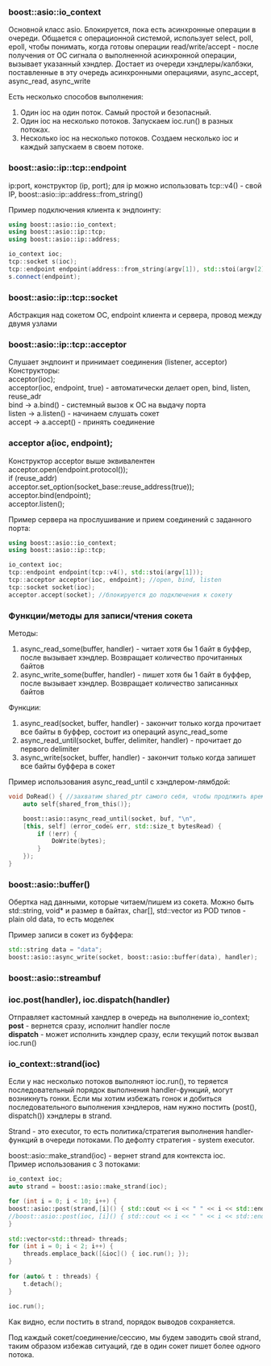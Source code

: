 ### boost::asio::io_context
Основной класс asio. Блокируется, пока есть асинхронные операции в очереди. Общается с операционной системой, использует select, poll, epoll, чтобы понимать, когда готовы операции read/write/accept - после получения от ОС сигнала о выполненной асинхронной операции, вызывает указанный хэндлер. Достает из очереди хэндлеры/калбэки, поставленные в эту очередь асинхронными операциями, async_accept, async_read, async_write

Есть несколько способов выполнения:
1. Один ioc на один поток. Самый простой и безопасный.
2. Один ioc на несколько потоков. Запускаем ioc.run() в разных потоках.
3. Несколько ioc на несколько потоков. Создаем несколько ioc и каждый запускаем в своем потоке.


### boost::asio::ip::tcp::endpoint
ip:port, конструктор (ip, port); для ip можно использовать tcp::v4() - свой IP, boost::asio::ip::address::from_string()  

Пример подключения клиента к эндпоинту:  
```cpp
using boost::asio::io_context;
using boost::asio::ip::tcp;  
using boost::asio::ip::address;

io_context ioc;
tcp::socket s(ioc);
tcp::endpoint endpoint(address::from_string(argv[1]), std::stoi(argv[2]));
s.connect(endpoint);
```

### boost::asio::ip::tcp::socket 
Абстракция над сокетом ОС, endpoint клиента и сервера, провод между двумя узлами

### boost::asio::ip::tcp::acceptor
Слушает эндпоинт и принимает соединения (listener, acceptor)  
Конструкторы:  
acceptor(ioc);  
acceptor(ioc, endpoint, true) - автоматически делает open, bind, listen, reuse_adr  
bind -> a.bind() - системный вызов к ОС на выдачу порта  
listen -> a.listen() - начинаем слушать сокет  
accept -> a.accept() - принять соединение  

### acceptor a(ioc, endpoint);  
Конструктор acceptor выше эквивалентен  
acceptor.open(endpoint.protocol());  
if (reuse_addr)  
acceptor.set_option(socket_base::reuse_address(true));  
acceptor.bind(endpoint);  
acceptor.listen();  

Пример сервера на прослушивание и прием соединений с заданного порта:  
```cpp
using boost::asio::io_context;  
using boost::asio::ip::tcp;  

io_context ioc;
tcp::endpoint endpoint(tcp::v4(), std::stoi(argv[1]));
tcp::acceptor acceptor(ioc, endpoint); //open, bind, listen
tcp::socket socket(ioc);
acceptor.accept(socket); //блокируется до подключения к сокету
```


### Функции/методы для записи/чтения сокета
Методы:  
1. async_read_some(buffer, handler) - читает хотя бы 1 байт в буффер, после вызывает хэндлер. Возвращает количество прочитанных байтов
2. async_write_some(buffer, handler) - пишет хотя бы 1 байт в буффер, после вызывает хэндлер. Возвращает количество записанных байтов

Функции:
1. async_read(socket, buffer, handler) - закончит только когда прочитает все байты в буффер, состоит из операций async_read_some
2. async_read_until(socket, buffer, delimiter, handler) - прочитает до первого delimiter
3. async_write(socket, buffer, handler) - закончит только когда запишет все байты буффера в сокет

Пример использования async_read_until с хэндлером-лямбдой:  
```cpp
void DoRead() { //захватим shared_ptr самого себя, чтобы продлжить время жизни объекта
	auto self{shared_from_this()};

	boost::asio::async_read_until(socket, buf, "\n",
	[this, self] (error_code& err, std::size_t bytesRead) {
		if (!err) {
			DoWrite(bytes);
		}
	});
}
```

### boost::asio::buffer()
Обертка над данными, которые читаем/пишем из сокета. Можно быть std::string, void* и размер в байтах, char[], std::vector из POD типов - plain old data, то есть моделек

Пример записи в сокет из буффера:  
```cpp
std::string data = "data";
boost::asio::async_write(socket, boost::asio::buffer(data), handler);
```

### boost::asio::streambuf


### ioc.post(handler), ioc.dispatch(handler)
Отправляет кастомный хандлер в очередь на выполнение io_context;   
**post** - вернется сразу, исполнит handler после  
**dispatch** - может исполнить хэндлер сразу, если текущий поток вызвал ioc.run()  

### io_context::strand(ioc)
Если у нас несколько потоков выполняют ioc.run(), то теряется последовательный порядок выполнения handler-функций, могут возникнуть гонки. Если мы хотим избежать гонок и добиться последовательного выполнения хэндлеров, нам нужно постить (post(), dispatch()) хэндлеры в strand.

Strand - это executor, то есть политика/стратегия выполнения handler-функций в очереди потоками. По дефолту стратегия - system executor. 

boost::asio::make_strand(ioc) - вернет strand для контекста ioc.  
Пример использования с 3 потоками:  
```cpp
io_context ioc;
auto strand = boost::asio::make_strand(ioc);

for (int i = 0; i < 10; i++) {  
boost::asio::post(strand,[i]() { std::cout << i << " " << i << std::endl; });  
//boost::asio::post(ioc, [i]() { std::cout << i << " " << i << std::endl; }); //гонка 
}  
  
std::vector<std::thread> threads;  
for (int i = 0; i < 2; i++) {  
	threads.emplace_back([&ioc]() { ioc.run(); });  
}  
  
for (auto& t : threads) {  
	t.detach();  
}  
  
ioc.run();
```

Как видно, если постить в strand, порядок выводов сохраняется.  

Под каждый сокет/соединение/сессию, мы будем заводить свой strand, таким образом избежав ситуаций, где в один сокет пишет более одного потока.